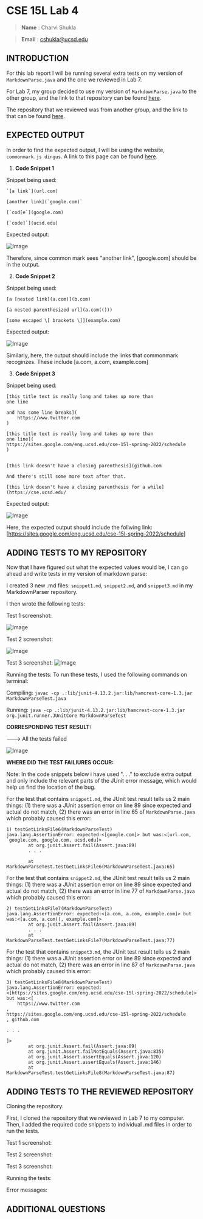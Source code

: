 # CSE 15L Lab 4

> __Name__ : Charvi Shukla 

> __Email__ : cshukla@ucsd.edu 

## INTRODUCTION
For this lab report I will be running several extra tests on my version of `MarkdownParse.java` and the one we reviewed in Lab 7. 

For Lab 7, my group decided to use my version of `MarkdownParse.java` to the other group, and the link to that repository can be found [here](https://github.com/charvishukla/markdown_parser_2). 

The repository that we reviewed was from another group, and the link to that can be found [here](https://github.com/chw081/markdown-parser.git).

## EXPECTED OUTPUT

In order to find the expected output, I will be using the website, `commonmark.js dingus`. A link to this page can be found [here](https://spec.commonmark.org/dingus/).

1. **Code Snippet 1**

Snippet being used:

```
`[a link`](url.com)

[another link](`google.com)`

[`cod[e`](google.com)

[`code]`](ucsd.edu)

```
Expected output:

![Image](snippet1_expected.png)

Therefore, since common mark sees "another link", [google.com] should be in the output. 


2. **Code Snippet 2**

Snippet being used:

```
[a [nested link](a.com)](b.com)

[a nested parenthesized url](a.com(()))

[some escaped \[ brackets \]](example.com)

```

Expected output:

![Image](snippet2_expected.png)

Similarly, here, the output should include the links that commonmark recoginzes. These include [a.com, a.com, example.com]

3. **Code Snippet 3**

Snippet being used:

```
[this title text is really long and takes up more than 
one line

and has some line breaks](
    https://www.twitter.com
)

[this title text is really long and takes up more than 
one line](
https://sites.google.com/eng.ucsd.edu/cse-15l-spring-2022/schedule
)


[this link doesn't have a closing parenthesis](github.com

And there's still some more text after that.

[this link doesn't have a closing parenthesis for a while](https://cse.ucsd.edu/

```

Expected output:

![Image](snippet3_expected.png)

Here, the expected output should include the follwing link: [https://sites.google.com/eng.ucsd.edu/cse-15l-spring-2022/schedule]

## ADDING TESTS TO MY REPOSITORY 

Now that I have figured out what the expected values would be, I can go ahead and write tests in my version of markdown parse:

I created 3 new .md files: `snippet1.md`, `snippet2.md`, and `snippet3.md` in my MarkdownParser repository. 

I then wrote the following tests:

Test 1 screenshot:

![Image](test1.png)

Test 2 screenshot:

![Image](test2.png)

Test 3 screenshot: 
![Image](test3.png)

Running the tests:
To run these tests, I used the following commands on terminal:

Compiling: `javac -cp .:lib/junit-4.13.2.jar:lib/hamcrest-core-1.3.jar MarkdownParseTest.java`



Running: `java -cp .:lib/junit-4.13.2.jar:lib/hamcrest-core-1.3.jar org.junit.runner.JUnitCore MarkdownParseTest`

**CORRESPONDING TEST RESULT:**

---> All the tests failed

![Image](all_tests_failing.png)

**WHERE DID THE TEST FAILIURES OCCUR:**

Note: In the code snippets below i have used ". . ." to exclude extra output and only include the relevant parts of the JUnit error message, which would help us find the location of the bug. 

For the test that contains `snippet1.md`, the JUnit test result tells us 2 main things: (1) there was a JUnit assertion error on line 89 since expected and actual do not match, (2) there was an error in line 65 of `MarkdownParse.java` which probably caused this error:

```
1) testGetLinksFile6(MarkdownParseTest)
java.lang.AssertionError: expected:<[google.com]> but was:<[url.com, `google.com, google.com, ucsd.edu]>
        at org.junit.Assert.fail(Assert.java:89)
        . . . 

        at MarkdownParseTest.testGetLinksFile6(MarkdownParseTest.java:65)
```

For the test that contains `snippet2.md`, the JUnit test result tells us 2 main things: (1) there was a JUnit assertion error on line 89 since expected and actual do not match, (2) there was an error in line 77 of `MarkdownParse.java` which probably caused this error:

```
2) testGetLinksFile7(MarkdownParseTest)
java.lang.AssertionError: expected:<[a.com, a.com, example.com]> but was:<[a.com, a.com((, example.com]>
        at org.junit.Assert.fail(Assert.java:89)
        . . . 
        at MarkdownParseTest.testGetLinksFile7(MarkdownParseTest.java:77)
```

For the test that contains `snippet3.md`, the JUnit test result tells us 2 main things: (1) there was a JUnit assertion error on line 89 since expected and actual do not match, (2) there was an error in line  87 of `MarkdownParse.java` which probably caused this error:

```
3) testGetLinksFile8(MarkdownParseTest)
java.lang.AssertionError: expected:<[https://sites.google.com/eng.ucsd.edu/cse-15l-spring-2022/schedule]> but was:<[
    https://www.twitter.com
, 
https://sites.google.com/eng.ucsd.edu/cse-15l-spring-2022/schedule
, github.com

. . . 

]>
        at org.junit.Assert.fail(Assert.java:89)
        at org.junit.Assert.failNotEquals(Assert.java:835)
        at org.junit.Assert.assertEquals(Assert.java:120)
        at org.junit.Assert.assertEquals(Assert.java:146)
        at MarkdownParseTest.testGetLinksFile8(MarkdownParseTest.java:87)
```

## ADDING TESTS TO THE REVIEWED REPOSITORY 

Cloning the repository:

First, I cloned the repository that we reviewed in Lab 7 to my computer. Then, I added the required code snippets to individual .md files in order to run the tests. 

Test 1 screenshot:

Test 2 screenshot:

Test 3 screenshot: 

Running the tests:

Error messages:


## ADDITIONAL QUESTIONS 